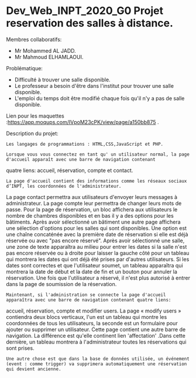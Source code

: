 # Dev_Web_INPT_2020_G0 Projet reservation des salles à distance.

Membres collaboratifs:

  - Mr Mohammed AL JADD.
  - Mr Mahmoud ELHAMLAOUI.

Problématique:
 
  - Difficulté à trouver une salle disponible.
  - Le professeur a besoin d'être dans l'institut pour trouver une salle disponible.
  - L'emploi du temps doit être modifié chaque fois qu'il n'y a pas de salle disponible.
  
Lien pour les maquettes :https://app.moqups.com/IVpoM23cPK/view/page/a150bb875 .
  
Description du projet:

    Les langages de programmations : HTML,CSS,JavaScript et PHP.

    Lorsque vous vous connectez en tant qu' un utilisateur normal, la page d'accueil apparaît avec une barre de navigation contenant 
quatre liens: accueil, réservation, compte et contact.
  
    La page d'accueil contient des informations comme les réseaux sociaux d’INPT, les coordonnées de l'administrateur.
La page contact permettra aux utilisateurs d'envoyer leurs messages à administrateur. La page compte leur permettra 
de changer leurs mots de passe. Pour  la page de réservation, un bloc affichera aux utilisateurs le nombre de chambres disponibles 
et en bas il y a des options pour les bâtiments. Après avoir sélectionné un bâtiment une autre page affichera une sélection d'options 
pour les salles qui sont disponibles. Une option est une chaîne concaténée avec la première date de réservation si elle est déjà réservée 
ou avec "pas encore réservé". Après avoir sélectionné une salle, une zone de texte  apparaîtra au milieu 
pour entrer les dates si la salle n'est pas encore réservée ou à droite pour laisser la gauche côté 
pour un tableau qui montrera les dates qui ont déjà été prises par d'autres utilisateurs. Si les dates sont correctes et que l'utilisateur soumet, un tableau apparaîtra qui montrera la date de début et la date de fin 
et un bouton pour annuler la réservation. Une fois que l'utilisateur a réservé, il n'est plus autorisé à entrer 
dans la page de soumission de la réservation. 

    Maintenant, si l'administration se connecte la page d'accueil apparaîtra avec une barre de navigation contenant quatre liens: 
accueil, réservation, compte et modifier users. La page «  modify users »  contiendra deux blocs verticaux, l'un est un tableau qui montre les coordonnées de tous les utilisateurs, 
la seconde est un formulaire pour ajouter ou supprimer un utilisateur. Cette  page contient une autre barre de navigation. 
La différence est qu'elle continent lien 'affectation' .Dans cette dernière, 
un tableau montrera à l'administrateur toutes les réservations qui sont prises. 
    
    Une autre chose est que dans la base de données utilisée, un événement (event : comme trigger) va supprimera automatiquement une réservation qui devient ancienne.

